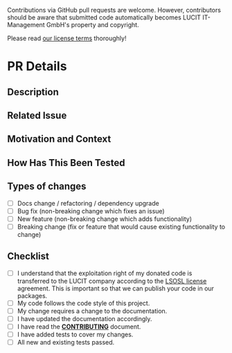 Contributions via GitHub pull requests are welcome. However, contributors should be aware that submitted code
automatically becomes LUCIT IT-Management GmbH's property and copyright.

Please read [our license terms](https://github.com/LUCIT-Systems-and-Development/unicorn-binance-websocket-api/blob/master/LICENSE) 
thoroughly!

# PR Details

<!--- Provide a general summary of your changes in the Title above -->

## Description

<!--- Describe your changes in detail -->

## Related Issue

<!--- This project only accepts pull requests related to open issues -->
<!--- If suggesting a new feature or change, please discuss it in an issue first -->
<!--- If fixing a bug, there should be an issue describing it with steps to reproduce -->
<!--- Please link to the issue here: -->

## Motivation and Context

<!--- Why is this change required? What problem does it solve? -->

## How Has This Been Tested

<!--- Please describe in detail how you tested your changes. -->
<!--- Include details of your testing environment, and the tests you ran to -->
<!--- see how your change affects other areas of the code, etc. -->

## Types of changes

<!--- What types of changes does your code introduce? Put an `x` in all the boxes that apply: -->

- [ ] Docs change / refactoring / dependency upgrade
- [ ] Bug fix (non-breaking change which fixes an issue)
- [ ] New feature (non-breaking change which adds functionality)
- [ ] Breaking change (fix or feature that would cause existing functionality to change)

## Checklist

<!--- Go over all the following points, and put an `x` in all the boxes that apply. -->
<!--- If you're unsure about any of these, don't hesitate to ask. We're here to help! -->

- [ ] I understand that the exploitation right of my donated code is transferred to the LUCIT company according to the 
[LSOSL license](https://github.com/LUCIT-Systems-and-Development/unicorn-binance-websocket-api/blob/master/LICENSE) 
agreement. This is important so that we can publish your code in our packages.
- [ ] My code follows the code style of this project.
- [ ] My change requires a change to the documentation.
- [ ] I have updated the documentation accordingly.
- [ ] I have read the 
**[CONTRIBUTING](https://github.com/LUCIT-Systems-and-Development/unicorn-binance-websocket-api/blob/master/CONTRIBUTING.md)** 
document.
- [ ] I have added tests to cover my changes.
- [ ] All new and existing tests passed.
